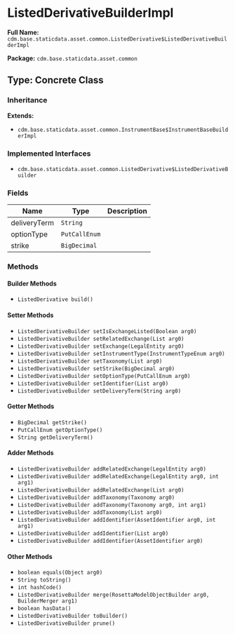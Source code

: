 # ListedDerivativeBuilderImpl

**Full Name:** `cdm.base.staticdata.asset.common.ListedDerivative$ListedDerivativeBuilderImpl`

**Package:** `cdm.base.staticdata.asset.common`

## Type: Concrete Class

### Inheritance

**Extends:**
- `cdm.base.staticdata.asset.common.InstrumentBase$InstrumentBaseBuilderImpl`

### Implemented Interfaces

- `cdm.base.staticdata.asset.common.ListedDerivative$ListedDerivativeBuilder`

### Fields

| Name | Type | Description |
|------|------|-------------|
| deliveryTerm | `String` |  |
| optionType | `PutCallEnum` |  |
| strike | `BigDecimal` |  |

### Methods

#### Builder Methods

- `ListedDerivative build()`

#### Setter Methods

- `ListedDerivativeBuilder setIsExchangeListed(Boolean arg0)`
- `ListedDerivativeBuilder setRelatedExchange(List arg0)`
- `ListedDerivativeBuilder setExchange(LegalEntity arg0)`
- `ListedDerivativeBuilder setInstrumentType(InstrumentTypeEnum arg0)`
- `ListedDerivativeBuilder setTaxonomy(List arg0)`
- `ListedDerivativeBuilder setStrike(BigDecimal arg0)`
- `ListedDerivativeBuilder setOptionType(PutCallEnum arg0)`
- `ListedDerivativeBuilder setIdentifier(List arg0)`
- `ListedDerivativeBuilder setDeliveryTerm(String arg0)`

#### Getter Methods

- `BigDecimal getStrike()`
- `PutCallEnum getOptionType()`
- `String getDeliveryTerm()`

#### Adder Methods

- `ListedDerivativeBuilder addRelatedExchange(LegalEntity arg0)`
- `ListedDerivativeBuilder addRelatedExchange(LegalEntity arg0, int arg1)`
- `ListedDerivativeBuilder addRelatedExchange(List arg0)`
- `ListedDerivativeBuilder addTaxonomy(Taxonomy arg0)`
- `ListedDerivativeBuilder addTaxonomy(Taxonomy arg0, int arg1)`
- `ListedDerivativeBuilder addTaxonomy(List arg0)`
- `ListedDerivativeBuilder addIdentifier(AssetIdentifier arg0, int arg1)`
- `ListedDerivativeBuilder addIdentifier(List arg0)`
- `ListedDerivativeBuilder addIdentifier(AssetIdentifier arg0)`

#### Other Methods

- `boolean equals(Object arg0)`
- `String toString()`
- `int hashCode()`
- `ListedDerivativeBuilder merge(RosettaModelObjectBuilder arg0, BuilderMerger arg1)`
- `boolean hasData()`
- `ListedDerivativeBuilder toBuilder()`
- `ListedDerivativeBuilder prune()`

